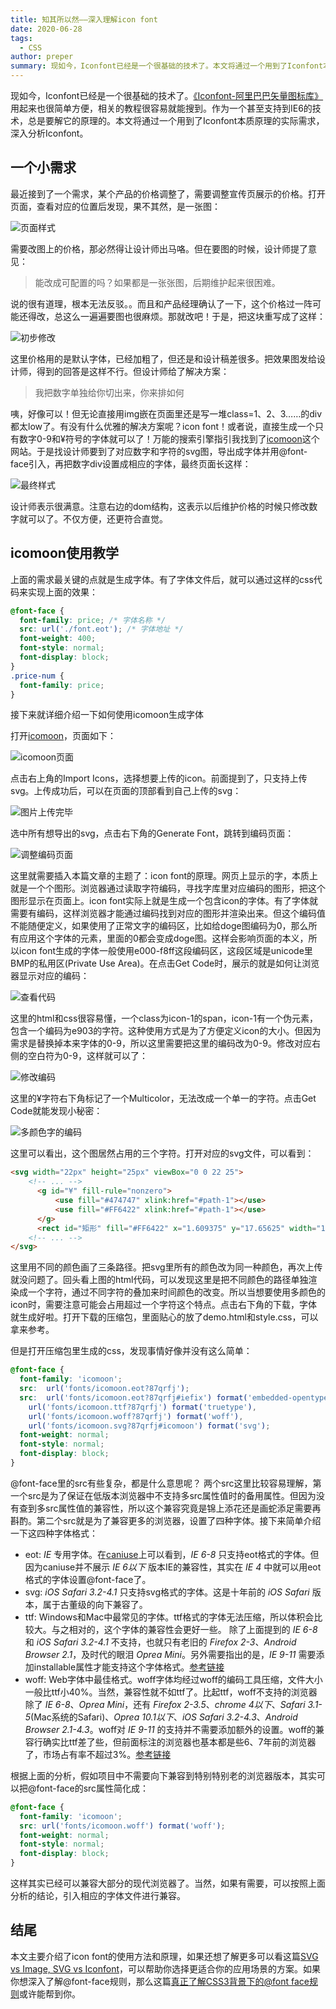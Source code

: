 ```yaml
---
title: 知其所以然——深入理解icon font
date: 2020-06-28
tags:
  - CSS
author: preper
summary: 现如今，Iconfont已经是一个很基础的技术了。本文将通过一个用到了Iconfont本质原理的实际需求，深入分析Iconfont。
---
```


现如今，Iconfont已经是一个很基础的技术了。[《Iconfont-阿里巴巴矢量图标库》](https://www.iconfont.cn/)用起来也很简单方便，相关的教程很容易就能搜到。作为一个甚至支持到IE6的技术，总是要解它的原理的。本文将通过一个用到了Iconfont本质原理的实际需求，深入分析Iconfont。

## 一个小需求

最近接到了一个需求，某个产品的价格调整了，需要调整宣传页展示的价格。打开页面，查看对应的位置后发现，果不其然，是一张图：

![页面样式](https://wx2.sinaimg.cn/mw690/c4d5907bly1gg7bwzy064j20ax07hjsf.jpg "并不会很意外")

需要改图上的价格，那必然得让设计师出马咯。但在要图的时候，设计师提了意见：

>能改成可配置的吗？如果都是一张张图，后期维护起来很困难。

说的很有道理，根本无法反驳。。而且和产品经理确认了一下，这个价格过一阵可能还得改，总这么一遍遍要图也很麻烦。那就改吧！于是，把这块重写成了这样：

![初步修改](https://wx2.sinaimg.cn/mw690/c4d5907bly1gg7bwzz3jbj209c0520sz.jpg "看起来哪里不太对...")

这里价格用的是默认字体，已经加粗了，但还是和设计稿差很多。把效果图发给设计师，得到的回答是这样不行。但设计师给了解决方案：

>我把数字单独给你切出来，你来排如何

咦，好像可以！但无论直接用img嵌在页面里还是写一堆class=1、2、3……的div都太low了。有没有什么优雅的解决方案呢？icon font！或者说，直接生成一个只有数字0-9和¥符号的字体就可以了！万能的搜索引擎指引我找到了[icomoon](https://icomoon.io/app/#/select)这个网站。于是找设计师要到了对应数字和字符的svg图，导出成字体并用@font-face引入，再把数字div设置成相应的字体，最终页面长这样：

![最终样式](https://wx4.sinaimg.cn/mw690/c4d5907bly1gg7bx0ggiaj20n405wgnk.jpg "很完美")

设计师表示很满意。注意右边的dom结构，这表示以后维护价格的时候只修改数字就可以了。不仅方便，还更符合直觉。

## icomoon使用教学

上面的需求最关键的点就是生成字体。有了字体文件后，就可以通过这样的css代码来实现上面的效果：
``` css
@font-face {
  font-family: price; /* 字体名称 */
  src: url('./font.eot'); /* 字体地址 */
  font-weight: 400;
  font-style: normal;
  font-display: block;
}
.price-num {
  font-family: price;
}
```
接下来就详细介绍一下如何使用icomoon生成字体

打开[icomoon](https://icomoon.io/app/#/select)，页面如下：

![icomoon页面](https://wx2.sinaimg.cn/mw690/c4d5907bly1gg7bx01vmsj211f0kx76j.jpg "icofont的功能页")

点击右上角的Import Icons，选择想要上传的icon。前面提到了，只支持上传svg。上传成功后，可以在页面的顶部看到自己上传的svg：

![图片上传完毕](https://wx4.sinaimg.cn/mw690/c4d5907bly1gg7bx04fqjj211e0kxtay.jpg "白底橙色边框表示选中")

选中所有想导出的svg，点击右下角的Generate Font，跳转到编码页面：

![调整编码页面](https://wx1.sinaimg.cn/mw690/c4d5907bly1gg7bx06z03j211e0kydi4.jpg "这个页面比较重要")

这里就需要插入本篇文章的主题了：icon font的原理。网页上显示的字，本质上就是一个个图形。浏览器通过读取字符编码，寻找字库里对应编码的图形，把这个图形显示在页面上。icon font实际上就是生成一个包含icon的字体。有了字体就需要有编码，这样浏览器才能通过编码找到对应的图形并渲染出来。但这个编码值不能随便定义，如果使用了正常文字的编码区，比如给doge图编码为0，那么所有应用这个字体的元素，里面的0都会变成doge图。这样会影响页面的本义，所以icon font生成的字体一般使用e000-f8ff这段编码区，这段区域是unicode里BMP的私用区(Private Use Area)。在点击Get Code时，展示的就是如何让浏览器显示对应的编码：

![查看代码](https://wx4.sinaimg.cn/mw690/c4d5907bly1gg7bx0bxzpj20fx0bdt9c.jpg "很简单的代码")

这里的html和css很容易懂，一个class为icon-1的span，icon-1有一个伪元素，包含一个编码为e903的字符。这种使用方式是为了方便定义icon的大小。但因为需求是替换掉本来字体的0-9，所以这里需要把这里的编码改为0-9。修改对应右侧的空白符为0-9，这样就可以了：

![修改编码](https://wx3.sinaimg.cn/mw690/c4d5907bly1gg7bx0bra1j20mn0d1dgj.jpg "但有哪里不太对…")

这里的¥字符右下角标记了一个Multicolor，无法改成一个单一的字符。点击Get Code就能发现小秘密：

![多颜色字的编码](https://wx2.sinaimg.cn/mw690/c4d5907bly1gg7bx0eswrj20fx0gadhf.jpg "居然占用了三个字符")

这里可以看出，这个图居然占用的三个字符。打开对应的svg文件，可以看到：
``` html
<svg width="22px" height="25px" viewBox="0 0 22 25">
    <!-- ... -->
      <g id="¥" fill-rule="nonzero">
          <use fill="#474747" xlink:href="#path-1"></use>
          <use fill="#FF6422" xlink:href="#path-1"></use>
      </g>
      <rect id="矩形" fill="#FF6422" x="1.609375" y="17.65625" width="18" height="4"></rect>
    <!-- ... -->
</svg>
```
这里用不同的颜色画了三条路径。把svg里所有的颜色改为同一种颜色，再次上传就没问题了。回头看上图的html代码，可以发现这里是把不同颜色的路径单独渲染成一个字符，通过不同字符的叠加来时间颜色的改变。所以当想要使用多颜色的icon时，需要注意可能会占用超过一个字符这个特点。点击右下角的下载，字体就生成好啦。打开下载的压缩包，里面贴心的放了demo.html和style.css，可以拿来参考。

但是打开压缩包里生成的css，发现事情好像并没有这么简单：
``` css
@font-face {
  font-family: 'icomoon';
  src:  url('fonts/icomoon.eot?87qrfj');
  src:  url('fonts/icomoon.eot?87qrfj#iefix') format('embedded-opentype'),
    url('fonts/icomoon.ttf?87qrfj') format('truetype'),
    url('fonts/icomoon.woff?87qrfj') format('woff'),
    url('fonts/icomoon.svg?87qrfj#icomoon') format('svg');
  font-weight: normal;
  font-style: normal;
  font-display: block;
}
```
@font-face里的src有些复杂，都是什么意思呢？
两个src这里比较容易理解，第一个src是为了保证在低版本浏览器中不支持多src属性值时的备用属性。但因为没有查到多src属性值的兼容性，所以这个兼容究竟是锦上添花还是画蛇添足需要再斟酌。第二个src就是为了兼容更多的浏览器，设置了四种字体。接下来简单介绍一下这四种字体格式：
* eot: _IE_ 专用字体。在[caniuse](https://caniuse.com/#search=%40font-face)上可以看到，_IE 6-8_ 只支持eot格式的字体。但因为caniuse并不展示 _IE 6以下_ 版本IE的兼容性，其实在 _IE 4_ 中就可以用eot格式的字体设置@font-face了。
* svg: _iOS Safari 3.2-4.1_ 只支持svg格式的字体。这是十年前的 _iOS Safari_ 版本，属于古董级的向下兼容了。
* ttf: Windows和Mac中最常见的字体。ttf格式的字体无法压缩，所以体积会比较大。与之相对的，这个字体的兼容性会更好一些。
除了上面提到的 _IE 6-8_ 和 _iOS Safari 3.2-4.1_ 不支持，也就只有老旧的 _Firefox 2-3_、_Android Browser 2.1_，及时代的眼泪 _Oprea Mini_。另外需要指出的是，_IE 9-11_ 需要添加installable属性才能支持这个字体格式。[参考链接](https://caniuse.com/#search=ttf)
* woff: Web字体中最佳格式。woff字体均经过woff的编码工具压缩，文件大小一般比ttf小40%。当然，兼容性就不如ttf了。比起ttf，woff不支持的浏览器除了 _IE 6-8_、_Oprea Mini_，还有 _Firefox 2-3.5_、_chrome 4以下_、_Safari 3.1-5_(Mac系统的Safari)、_Oprea 10.1以下_、_iOS Safari 3.2-4.3_、_Android Browser 2.1-4.3_。woff对 _IE 9-11_ 的支持并不需要添加额外的设置。woff的兼容行确实比ttf差了些，但前面标注的浏览器也基本都是些6、7年前的浏览器了，市场占有率不超过3%。[参考链接](https://caniuse.com/#search=woff)

根据上面的分析，假如项目中不需要向下兼容到特别特别老的浏览器版本，其实可以把@font-face的src属性简化成：
``` css
@font-face {
  font-family: 'icomoon';
  src: url('fonts/icomoon.woff') format('woff');
  font-weight: normal;
  font-style: normal;
  font-display: block;
}
```
这样其实已经可以兼容大部分的现代浏览器了。当然，如果有需要，可以按照上面分析的结论，引入相应的字体文件进行兼容。

## 结尾

本文主要介绍了icon font的使用方法和原理，如果还想了解更多可以看这篇[SVG vs Image, SVG vs Iconfont](https://aotu.io/notes/2018/11/23/SVG_vs_Image_vs_iconfont/index.html)，可以帮助你选择更适合你的应用场景的方案。如果你想深入了解@font-face规则，那么这篇[真正了解CSS3背景下的@font face规则](https://www.zhangxinxu.com/wordpress/2017/03/css3-font-face-src-local/)或许能帮到你。

<Vssue :title="$title" />
